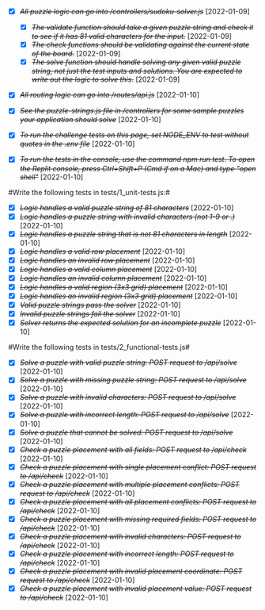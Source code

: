 
* [X] ~~*All puzzle logic can go into /controllers/sudoku-solver.js*~~ [2022-01-09]
    * [X] ~~*The validate function should take a given puzzle string and check it to see if it has 81 valid characters for the input.*~~ [2022-01-09]
    * [X] ~~*The check functions should be validating against the current state of the board.*~~ [2022-01-09]
    * [X] ~~*The solve function should handle solving any given valid puzzle string, not just the test inputs and solutions. You are expected to write out the logic to solve this.*~~ [2022-01-09]
* [X] ~~*All routing logic can go into /routes/api.js*~~ [2022-01-10]
* [X] ~~*See the puzzle-strings.js file in /controllers for some sample puzzles your application should solve*~~ [2022-01-10]
* [X] ~~*To run the challenge tests on this page, set NODE_ENV to test without quotes in the .env file*~~ [2022-01-10]
* [X] ~~*To run the tests in the console, use the command npm run test. To open the Replit console, press Ctrl+Shift+P (Cmd if on a Mac) and type "open shell"*~~ [2022-01-10]


#Write the following tests in tests/1_unit-tests.js:#

* [X] ~~*Logic handles a valid puzzle string of 81 characters*~~ [2022-01-10]
* [X] ~~*Logic handles a puzzle string with invalid characters (not 1-9 or .)*~~ [2022-01-10]
* [X] ~~*Logic handles a puzzle string that is not 81 characters in length*~~ [2022-01-10]
* [X] ~~*Logic handles a valid row placement*~~ [2022-01-10]
* [X] ~~*Logic handles an invalid row placement*~~ [2022-01-10]
* [X] ~~*Logic handles a valid column placement*~~ [2022-01-10]
* [X] ~~*Logic handles an invalid column placement*~~ [2022-01-10]
* [X] ~~*Logic handles a valid region (3x3 grid) placement*~~ [2022-01-10]
* [X] ~~*Logic handles an invalid region (3x3 grid) placement*~~ [2022-01-10]
* [X] ~~*Valid puzzle strings pass the solver*~~ [2022-01-10]
* [X] ~~*Invalid puzzle strings fail the solver*~~ [2022-01-10]
* [X] ~~*Solver returns the expected solution for an incomplete puzzle*~~ [2022-01-10]

#Write the following tests in tests/2_functional-tests.js#

* [X] ~~*Solve a puzzle with valid puzzle string: POST request to /api/solve*~~ [2022-01-10]
* [X] ~~*Solve a puzzle with missing puzzle string: POST request to /api/solve*~~ [2022-01-10]
* [X] ~~*Solve a puzzle with invalid characters: POST request to /api/solve*~~ [2022-01-10]
* [X] ~~*Solve a puzzle with incorrect length: POST request to /api/solve*~~ [2022-01-10]
* [X] ~~*Solve a puzzle that cannot be solved: POST request to /api/solve*~~ [2022-01-10]
* [X] ~~*Check a puzzle placement with all fields: POST request to /api/check*~~ [2022-01-10]
* [X] ~~*Check a puzzle placement with single placement conflict: POST request to /api/check*~~ [2022-01-10]
* [X] ~~*Check a puzzle placement with multiple placement conflicts: POST request to /api/check*~~ [2022-01-10]
* [X] ~~*Check a puzzle placement with all placement conflicts: POST request to /api/check*~~ [2022-01-10]
* [X] ~~*Check a puzzle placement with missing required fields: POST request to /api/check*~~ [2022-01-10]
* [X] ~~*Check a puzzle placement with invalid characters: POST request to /api/check*~~ [2022-01-10]
* [X] ~~*Check a puzzle placement with incorrect length: POST request to /api/check*~~ [2022-01-10]
* [X] ~~*Check a puzzle placement with invalid placement coordinate: POST request to /api/check*~~ [2022-01-10]
* [X] ~~*Check a puzzle placement with invalid placement value: POST request to /api/check*~~ [2022-01-10]